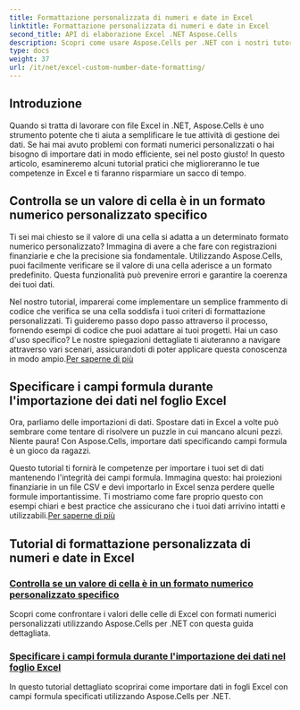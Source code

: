 ```yaml
---
title: Formattazione personalizzata di numeri e date in Excel
linktitle: Formattazione personalizzata di numeri e date in Excel
second_title: API di elaborazione Excel .NET Aspose.Cells
description: Scopri come usare Aspose.Cells per .NET con i nostri tutorial completi sulla formattazione personalizzata di numeri e date. Ottimizza le tue competenze in Excel.
type: docs
weight: 37
url: /it/net/excel-custom-number-date-formatting/
---
```

## Introduzione

Quando si tratta di lavorare con file Excel in .NET, Aspose.Cells è uno strumento potente che ti aiuta a semplificare le tue attività di gestione dei dati. Se hai mai avuto problemi con formati numerici personalizzati o hai bisogno di importare dati in modo efficiente, sei nel posto giusto! In questo articolo, esamineremo alcuni tutorial pratici che miglioreranno le tue competenze in Excel e ti faranno risparmiare un sacco di tempo.

## Controlla se un valore di cella è in un formato numerico personalizzato specifico

Ti sei mai chiesto se il valore di una cella si adatta a un determinato formato numerico personalizzato? Immagina di avere a che fare con registrazioni finanziarie e che la precisione sia fondamentale. Utilizzando Aspose.Cells, puoi facilmente verificare se il valore di una cella aderisce a un formato predefinito. Questa funzionalità può prevenire errori e garantire la coerenza dei tuoi dati. 

Nel nostro tutorial, imparerai come implementare un semplice frammento di codice che verifica se una cella soddisfa i tuoi criteri di formattazione personalizzati. Ti guideremo passo dopo passo attraverso il processo, fornendo esempi di codice che puoi adattare ai tuoi progetti. Hai un caso d'uso specifico? Le nostre spiegazioni dettagliate ti aiuteranno a navigare attraverso vari scenari, assicurandoti di poter applicare questa conoscenza in modo ampio.[Per saperne di più](./check-if-a-cell-value-is-in-a-specific-custom-number-format/)

## Specificare i campi formula durante l'importazione dei dati nel foglio Excel

Ora, parliamo delle importazioni di dati. Spostare dati in Excel a volte può sembrare come tentare di risolvere un puzzle in cui mancano alcuni pezzi. Niente paura! Con Aspose.Cells, importare dati specificando campi formula è un gioco da ragazzi.

Questo tutorial ti fornirà le competenze per importare i tuoi set di dati mantenendo l'integrità dei campi formula. Immagina questo: hai proiezioni finanziarie in un file CSV e devi importarlo in Excel senza perdere quelle formule importantissime. Ti mostriamo come fare proprio questo con esempi chiari e best practice che assicurano che i tuoi dati arrivino intatti e utilizzabili.[Per saperne di più](./specify-formula-fields-while-importing-data-to-worksheet-in-excel/)

## Tutorial di formattazione personalizzata di numeri e date in Excel
### [Controlla se un valore di cella è in un formato numerico personalizzato specifico](./check-if-a-cell-value-is-in-a-specific-custom-number-format/)
Scopri come confrontare i valori delle celle di Excel con formati numerici personalizzati utilizzando Aspose.Cells per .NET con questa guida dettagliata.
### [Specificare i campi formula durante l'importazione dei dati nel foglio Excel](./specify-formula-fields-while-importing-data-to-worksheet-in-excel/)
In questo tutorial dettagliato scoprirai come importare dati in fogli Excel con campi formula specificati utilizzando Aspose.Cells per .NET.